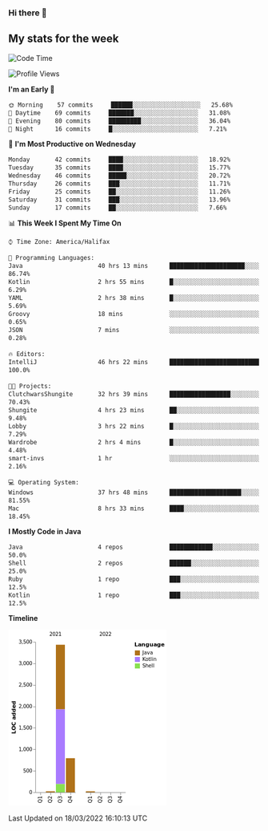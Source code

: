 ### Hi there 👋

## My stats for the week
<!--START_SECTION:waka-->
![Code Time](http://img.shields.io/badge/Code%20Time-97%20hrs%2057%20mins-blue)

![Profile Views](http://img.shields.io/badge/Profile%20Views-112-blue)

**I'm an Early 🐤** 

```text
🌞 Morning    57 commits     ██████░░░░░░░░░░░░░░░░░░░   25.68% 
🌆 Daytime    69 commits     ███████░░░░░░░░░░░░░░░░░░   31.08% 
🌃 Evening    80 commits     █████████░░░░░░░░░░░░░░░░   36.04% 
🌙 Night      16 commits     █░░░░░░░░░░░░░░░░░░░░░░░░   7.21%

```
📅 **I'm Most Productive on Wednesday** 

```text
Monday       42 commits     ████░░░░░░░░░░░░░░░░░░░░░   18.92% 
Tuesday      35 commits     ████░░░░░░░░░░░░░░░░░░░░░   15.77% 
Wednesday    46 commits     █████░░░░░░░░░░░░░░░░░░░░   20.72% 
Thursday     26 commits     ███░░░░░░░░░░░░░░░░░░░░░░   11.71% 
Friday       25 commits     ██░░░░░░░░░░░░░░░░░░░░░░░   11.26% 
Saturday     31 commits     ███░░░░░░░░░░░░░░░░░░░░░░   13.96% 
Sunday       17 commits     ██░░░░░░░░░░░░░░░░░░░░░░░   7.66%

```


📊 **This Week I Spent My Time On** 

```text
⌚︎ Time Zone: America/Halifax

💬 Programming Languages: 
Java                     40 hrs 13 mins      █████████████████████░░░░   86.74% 
Kotlin                   2 hrs 55 mins       █░░░░░░░░░░░░░░░░░░░░░░░░   6.29% 
YAML                     2 hrs 38 mins       █░░░░░░░░░░░░░░░░░░░░░░░░   5.69% 
Groovy                   18 mins             ░░░░░░░░░░░░░░░░░░░░░░░░░   0.65% 
JSON                     7 mins              ░░░░░░░░░░░░░░░░░░░░░░░░░   0.28%

🔥 Editors: 
IntelliJ                 46 hrs 22 mins      █████████████████████████   100.0%

🐱‍💻 Projects: 
ClutchwarsShungite       32 hrs 39 mins      █████████████████░░░░░░░░   70.43% 
Shungite                 4 hrs 23 mins       ██░░░░░░░░░░░░░░░░░░░░░░░   9.48% 
Lobby                    3 hrs 22 mins       █░░░░░░░░░░░░░░░░░░░░░░░░   7.29% 
Wardrobe                 2 hrs 4 mins        █░░░░░░░░░░░░░░░░░░░░░░░░   4.48% 
smart-invs               1 hr                ░░░░░░░░░░░░░░░░░░░░░░░░░   2.16%

💻 Operating System: 
Windows                  37 hrs 48 mins      ████████████████████░░░░░   81.55% 
Mac                      8 hrs 33 mins       ████░░░░░░░░░░░░░░░░░░░░░   18.45%

```

**I Mostly Code in Java** 

```text
Java                     4 repos             ████████████░░░░░░░░░░░░░   50.0% 
Shell                    2 repos             ██████░░░░░░░░░░░░░░░░░░░   25.0% 
Ruby                     1 repo              ███░░░░░░░░░░░░░░░░░░░░░░   12.5% 
Kotlin                   1 repo              ███░░░░░░░░░░░░░░░░░░░░░░   12.5%

```


**Timeline**

![Chart not found](https://raw.githubusercontent.com/lyndseyy/lyndseyy/main/charts/bar_graph.png) 


 Last Updated on 18/03/2022 16:10:13 UTC
<!--END_SECTION:waka-->